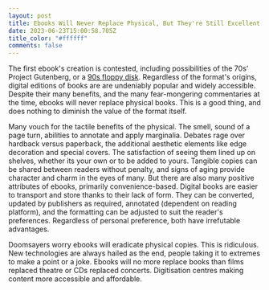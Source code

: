 ```yaml
---
layout: post
title: Ebooks Will Never Replace Physical, But They're Still Excellent
date: 2023-06-23T15:00:58.705Z
title_color: "#ffffff"
comments: false
---
```

The first ebook's creation is contested,  including possibilities of the 70s' Project Gutenberg, or a [90s floppy disk](https://www.theguardian.com/books/2014/mar/12/ebooks-begin-medium-reading-peter-james). Regardless of the format's origins, digital editions of books are are undeniably popular and widely accessible. Despite their many benefits, and the many fear-mongering commentaries at the time, ebooks will never replace physical books. This is a good thing, and does nothing to diminish the value of the format itself.

Many vouch for the tactile benefits of the physical. The smell, sound of a page turn, abilities to annotate and apply marginalia. Debates rage over hardback versus paperback, the additional aesthetic elements like edge decoration and special covers. The satisfaction of seeing them lined up on shelves, whether its your own or to be added to yours. Tangible copies can be shared between readers without penalty, and signs of aging provide character and charm in the eyes of many. But there are also many positive attributes of ebooks, primarily convenience-based. Digital books are easier to transport and store thanks to their lack of form. They can be converted, updated by publishers as required, annotated (dependent on reading platform), and the formatting can be adjusted to suit the reader's preferences. Regardless of personal preference, both have irrefutable advantages.

D﻿oomsayers worry ebooks will eradicate physical copies. This is ridiculous. New technologies are always hailed as the end, people taking it to extremes to make a point or a joke. Ebooks will no more replace books than films replaced theatre or CDs replaced concerts. Digitisation centres making content more accessible and affordable.